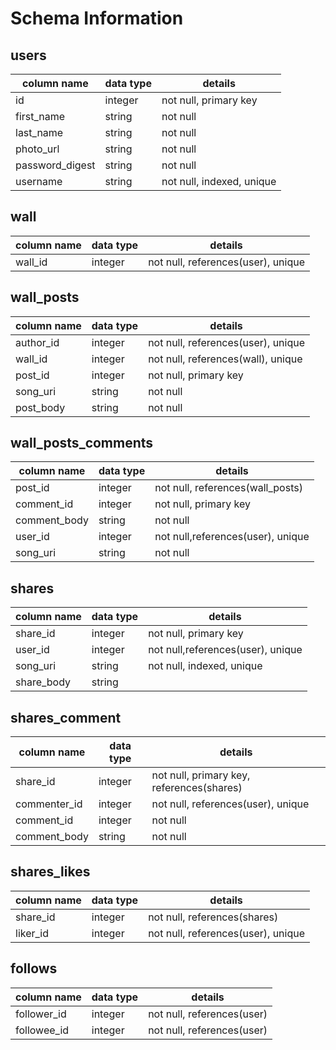 # Schema Information


## users
column name     | data type | details
----------------|-----------|-----------------------
id              | integer   | not null, primary key
first_name      | string    | not null
last_name       | string    | not null
photo_url       | string    | not null
password_digest | string    | not null
username        | string    | not null, indexed, unique


## wall
column name        | data type | details
-------------------|-----------|-----------------------
wall_id            | integer   | not null, references(user), unique

## wall_posts
column name        | data type | details
-------------------|-----------|-----------------------
author_id          | integer   | not null, references(user), unique
wall_id            | integer   | not null, references(wall), unique
post_id            | integer   | not null, primary key
song_uri           | string    | not null
post_body          | string    | not null


## wall_posts_comments
column name        | data type | details
-------------------|-----------|-----------------------
post_id            | integer   | not null, references(wall_posts)
comment_id         | integer   | not null, primary key
comment_body       | string    | not null
user_id            | integer   | not null,references(user), unique 
song_uri           | string    | not null


## shares
column name     | data type | details
----------------|-----------|-----------------------
share_id        | integer   | not null, primary key
user_id         | integer   | not null,references(user), unique
song_uri        | string    | not null, indexed, unique
share_body      | string    | 

## shares_comment
column name     | data type | details
----------------|-----------|-----------------------
share_id        | integer   | not null, primary key, references(shares)
commenter_id    | integer   | not null, references(user), unique
comment_id      | integer   | not null
comment_body    | string    | not null

## shares_likes
column name     | data type | details
----------------|-----------|-----------------------
share_id        | integer   | not null, references(shares)
liker_id        | integer   | not null, references(user), unique

## follows 
column name     | data type | details
----------------|-----------|-----------------------
follower_id     | integer   | not null, references(user)
followee_id     | integer   | not null, references(user)

